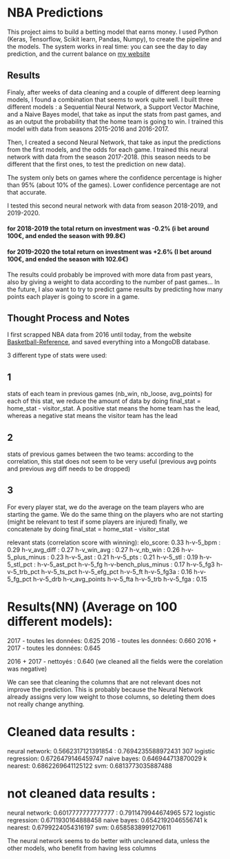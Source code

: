 # NBA Predictions

This project aims to build a betting model that earns money. I used Python (Keras, Tensorflow, Scikit learn, Pandas, Numpy), to create the pipeline and the models. 
The system works in real time: you can see the day to day prediction, and the current balance on [my website](http://deep-learning.corentinbranchereau.com/)

## Results 

Finaly, after weeks of data cleaning and a couple of different deep learning models, I found a combination that seems to work quite well. I built three different models : a  Sequential Neural Network, a Support Vector Machine, and a Naive Bayes model, that take as input the stats from past games, and as an output the probability that the home team is going to win. 
I trained this model with data from seasons 2015-2016 and 2016-2017. 

Then,  I created a second Neural Network, that take as input the predictions from the first models, and the odds for each game. 
I trained this neural network with data from the season 2017-2018. (this season needs to be different that the first ones, to test the prediction on new data). 

The system only bets on games where the confidence percentage is higher than 95% (about 10% of the games). Lower confidence percentage are not that accurate.

I tested this second neural network with data from season 2018-2019, and 2019-2020. 
#### for 2018-2019 the total return on investment was -0.2% (i bet around 100€, and ended the season with 99.8€)
#### for 2019-2020 the total return on investment was +2.6% (I bet around 100€, and ended the season with 102.6€)


The results could probably be improved with more data from past years, also by giving a weight to data according to the number of past games...
In the future, I also want to try to predict game results by predicting how many points each player is going to score in a game.


## Thought Process and Notes

I first scrapped NBA data from 2016 until today, from the website [Basketball-Reference](basketball-reference.com), and saved everything into a MongoDB database. 


3 different type of stats were used:

## 1
stats of each team in previous games (nb_win, nb_loose, avg_points)
for each of this stat, we reduce the amount of data by doing final_stat = home_stat - visitor_stat.
A positive stat means the home team has the lead, whereas a negative stat means the visitor team has the lead

## 2
stats of previous games between the two teams:
according to the correlation, this stat does not seem to be very useful
(previous avg points and previous avg diff needs to be dropped)

## 3
For every player stat, we do the average on the team players who are starting the game.
We do the same thing on the players who are not starting (might be relevant to test if some players are injured)
finally, we concatenate by doing final_stat = home_stat - visitor_stat

relevant stats (correlation score with winning): 
elo_score: 0.33
h-v-5_bpm : 0.29
h-v_avg_diff : 0.27
h-v_win_avg : 0.27
h-v_nb_win : 0.26
h-v-5_plus_minus : 0.23
h-v-5_ast : 0.21
h-v-5_pts : 0.21
h-v-5_stl : 0.19
h-v-5_stl_pct : 
h-v-5_ast_pct
h-v-5_fg
h-v-bench_plus_minus : 0.17
h-v-5_fg3
h-v-5_trb_pct
h-v-5_ts_pct
h-v-5_efg_pct
h-v-5_ft
h-v-5_fg3a : 0.16
h-v-5_fg_pct
h-v-5_drb
h-v_avg_points
h-v-5_fta
h-v-5_trb
h-v-5_fga : 0.15


# Results(NN) (Average on 100 different models): 

2017 - toutes les données: 0.625
2016 - toutes les données: 0.660
2016 + 2017 - toutes les données: 0.645

2016 + 2017 - nettoyés : 0.640 (we cleaned all the fields were the corelation was negative)


We can see that cleaning the columns that are not relevant does not improve the prediction. This is probably because the Neural
Network already assigns very low weight to those columns, so deleting them does not really change anything. 


# Cleaned data results : 
  
neural network:  0.5662317121391854 : 0.7694235588972431 307
logistic regression:  0.6726479146459747
naive bayes:  0.646944713870029
k nearest:  0.6862269641125122
svm:  0.6813773035887488

# not cleaned data results : 

neural network:  0.6017777777777777 : 0.7911479944674965 572 
logistic regression:  0.6711930164888458
naive bayes:  0.6542192046556741
k nearest:  0.6799224054316197
svm:  0.6585838991270611

The neural network seems to do better with uncleaned data, unless the other models, who benefit from having less columns
